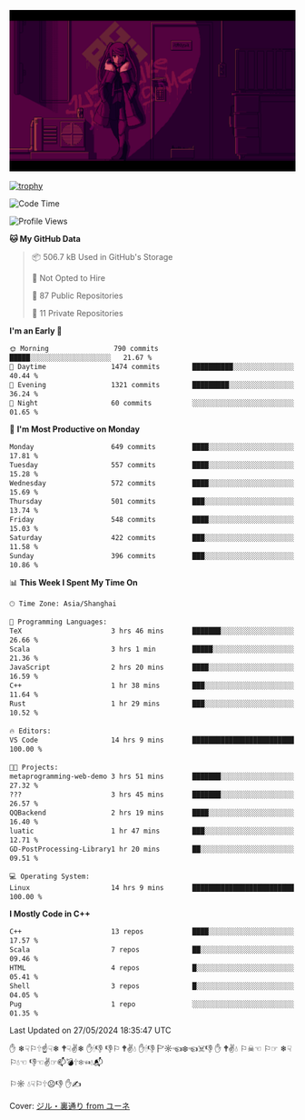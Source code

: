 ![](imgs/main.png)

[![trophy](https://github-profile-trophy.vercel.app/?username=NeilKleistGao&theme=dracula)](https://github.com/ryo-ma/github-profile-trophy)

<!--START_SECTION:waka-->
![Code Time](http://img.shields.io/badge/Code%20Time-1%2C008%20hrs%2055%20mins-blue)

![Profile Views](http://img.shields.io/badge/Profile%20Views-0-blue)

**🐱 My GitHub Data** 

> 📦 506.7 kB Used in GitHub's Storage 
 > 
> 🚫 Not Opted to Hire
 > 
> 📜 87 Public Repositories 
 > 
> 🔑 11 Private Repositories 
 > 
**I'm an Early 🐤** 

```text
🌞 Morning                790 commits         █████░░░░░░░░░░░░░░░░░░░░   21.67 % 
🌆 Daytime                1474 commits        ██████████░░░░░░░░░░░░░░░   40.44 % 
🌃 Evening                1321 commits        █████████░░░░░░░░░░░░░░░░   36.24 % 
🌙 Night                  60 commits          ░░░░░░░░░░░░░░░░░░░░░░░░░   01.65 % 
```
📅 **I'm Most Productive on Monday** 

```text
Monday                   649 commits         ████░░░░░░░░░░░░░░░░░░░░░   17.81 % 
Tuesday                  557 commits         ████░░░░░░░░░░░░░░░░░░░░░   15.28 % 
Wednesday                572 commits         ████░░░░░░░░░░░░░░░░░░░░░   15.69 % 
Thursday                 501 commits         ███░░░░░░░░░░░░░░░░░░░░░░   13.74 % 
Friday                   548 commits         ████░░░░░░░░░░░░░░░░░░░░░   15.03 % 
Saturday                 422 commits         ███░░░░░░░░░░░░░░░░░░░░░░   11.58 % 
Sunday                   396 commits         ███░░░░░░░░░░░░░░░░░░░░░░   10.86 % 
```


📊 **This Week I Spent My Time On** 

```text
🕑︎ Time Zone: Asia/Shanghai

💬 Programming Languages: 
TeX                      3 hrs 46 mins       ███████░░░░░░░░░░░░░░░░░░   26.66 % 
Scala                    3 hrs 1 min         █████░░░░░░░░░░░░░░░░░░░░   21.36 % 
JavaScript               2 hrs 20 mins       ████░░░░░░░░░░░░░░░░░░░░░   16.59 % 
C++                      1 hr 38 mins        ███░░░░░░░░░░░░░░░░░░░░░░   11.64 % 
Rust                     1 hr 29 mins        ███░░░░░░░░░░░░░░░░░░░░░░   10.52 % 

🔥 Editors: 
VS Code                  14 hrs 9 mins       █████████████████████████   100.00 % 

🐱‍💻 Projects: 
metaprogramming-web-demo 3 hrs 51 mins       ███████░░░░░░░░░░░░░░░░░░   27.32 % 
???                      3 hrs 45 mins       ███████░░░░░░░░░░░░░░░░░░   26.57 % 
QQBackend                2 hrs 19 mins       ████░░░░░░░░░░░░░░░░░░░░░   16.40 % 
luatic                   1 hr 47 mins        ███░░░░░░░░░░░░░░░░░░░░░░   12.71 % 
GD-PostProcessing-Library1 hr 20 mins        ██░░░░░░░░░░░░░░░░░░░░░░░   09.51 % 

💻 Operating System: 
Linux                    14 hrs 9 mins       █████████████████████████   100.00 % 
```

**I Mostly Code in C++** 

```text
C++                      13 repos            ████░░░░░░░░░░░░░░░░░░░░░   17.57 % 
Scala                    7 repos             ██░░░░░░░░░░░░░░░░░░░░░░░   09.46 % 
HTML                     4 repos             █░░░░░░░░░░░░░░░░░░░░░░░░   05.41 % 
Shell                    3 repos             █░░░░░░░░░░░░░░░░░░░░░░░░   04.05 % 
Pug                      1 repo              ░░░░░░░░░░░░░░░░░░░░░░░░░   01.35 % 
```




 Last Updated on 27/05/2024 18:35:47 UTC
<!--END_SECTION:waka-->

✋ ❄☟⚐🕆☝☟❄ 🕈☟✌❄ ✋🕯👎 👎⚐ 🕈✌💧 ✋🕯👎 🏱☼☜❄☜☠👎 ✋ 🕈✌💧 ⚐☠☜ ⚐☞ ❄☟⚐💧☜ 👎☜✌☞📫💣🕆❄☜💧📬

⚐☼ 💧☟⚐🕆☹👎 ✋✍

Cover: [ジル・裏通り from ユーネ](https://www.pixiv.net/artworks/62127066)
